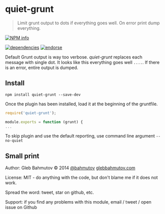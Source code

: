 # quiet-grunt

> Limit grunt output to dots if everything goes well. On error print dump everything.

[![NPM info][nodei.co]](https://npmjs.org/package/quiet-grunt)

[![dependencies][dependencies-image]][dependencies-url]
[![endorse][endorse-image]][endorse-url]

Default Grunt output is way too verbose. *quiet-grunt* replaces each message with single dot.
It looks like this everything goes well `....`. If there is an error, entire output is dumped.

## Install

```shell
npm install quiet-grunt --save-dev
```

Once the plugin has been installed, load it at the beginning of the gruntfile.

```js
require('quiet-grunt');

module.exports = function (grunt) {
...
```

To skip plugin and use the default reporting, use command line argument `--no-quiet`

## Small print

Author: Gleb Bahmutov &copy; 2014
[@bahmutov](https://twitter.com/bahmutov) [glebbahmutov.com](http://glebbahmutov.com)

License: MIT - do anything with the code, but don't blame me if it does not work.

Spread the word: tweet, star on github, etc.

Support: if you find any problems with this module, email / tweet / open issue on Github

[ci-image]: https://travis-ci.org/bahmutov/quiet-grunt.png?branch=master
[ci-url]: https://travis-ci.org/bahmutov/quiet-grunt
[nodei.co]: https://nodei.co/npm/quiet-grunt.png?downloads=true
[dependencies-image]: https://david-dm.org/bahmutov/quiet-grunt.png
[dependencies-url]: https://david-dm.org/bahmutov/quiet-grunt
[endorse-image]: https://api.coderwall.com/bahmutov/endorsecount.png
[endorse-url]: https://coderwall.com/bahmutov
